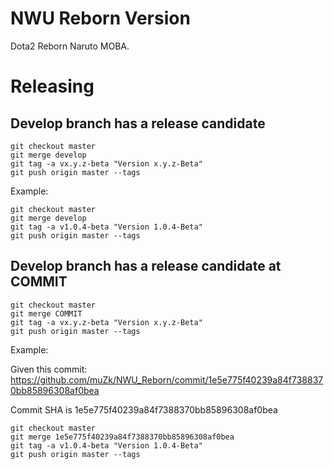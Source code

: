 # NWU Reborn Version

Dota2 Reborn Naruto MOBA.

# Releasing

## Develop branch has a release candidate

```shell
git checkout master
git merge develop
git tag -a vx.y.z-beta "Version x.y.z-Beta"
git push origin master --tags
```

Example:

```shell
git checkout master
git merge develop
git tag -a v1.0.4-beta "Version 1.0.4-Beta"
git push origin master --tags
```

## Develop branch has a release candidate at COMMIT

```shell
git checkout master
git merge COMMIT
git tag -a vx.y.z-beta "Version x.y.z-Beta"
git push origin master --tags
```

Example:

Given this commit: https://github.com/muZk/NWU_Reborn/commit/1e5e775f40239a84f7388370bb85896308af0bea

Commit SHA is 1e5e775f40239a84f7388370bb85896308af0bea

```shell
git checkout master
git merge 1e5e775f40239a84f7388370bb85896308af0bea
git tag -a v1.0.4-beta "Version 1.0.4-Beta"
git push origin master --tags
```
